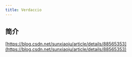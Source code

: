 ```yaml
---
title: Verdaccio
---
```

## 简介

[https://blog.csdn.net/sunxiaoju/article/details/88565353](https://blog.csdn.net/sunxiaoju/article/details/88565353)